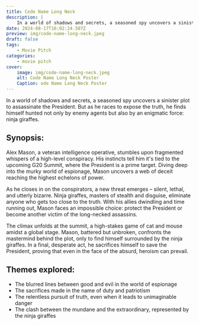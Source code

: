 ```yaml
---
title: Code Name Long Neck
description: |
    In a world of shadows and secrets, a seasoned spy uncovers a sinister plot to assassinate the President. But as he races to expose the truth
date: 2024-08-17T16:02:24.507Z
preview: img/code-name-long-neck.jpeg
draft: false
tags:
    - Movie Pitch
categories:
    - movie pitch
cover:
    image: img/code-name-long-neck.jpeg
    alt: Code Name Long Neck Poster
    Caption: ode Name Long Neck Poster
---
```


In a world of shadows and secrets, a seasoned spy uncovers a sinister plot to assassinate the President. But as he races to expose the truth, he finds himself hunted not only by enemy agents but also by an enigmatic force: ninja giraffes.

## Synopsis:

Alex Mason, a veteran intelligence operative, stumbles upon fragmented whispers of a high-level conspiracy.  His instincts tell him it's tied to the upcoming G20 Summit, where the President is a prime target. Diving deep into the murky world of espionage, Mason uncovers a web of deceit reaching the highest echelons of power.

As he closes in on the conspirators, a new threat emerges – silent, lethal, and utterly bizarre. Ninja giraffes, masters of stealth and disguise, eliminate anyone who gets too close to the truth. With his allies dwindling and time running out, Mason faces an impossible choice: protect the President or become another victim of the long-necked assassins.

The climax unfolds at the summit, a high-stakes game of cat and mouse amidst a global stage. Mason, battered but unbroken, confronts the mastermind behind the plot, only to find himself surrounded by the ninja giraffes. In a final, desperate act, he sacrifices himself to save the President, proving that even in the face of the absurd, heroism can prevail.

## Themes explored:

* The blurred lines between good and evil in the world of espionage
* The sacrifices made in the name of duty and patriotism
* The relentless pursuit of truth, even when it leads to unimaginable danger
* The clash between the mundane and the extraordinary, represented by the ninja giraffes